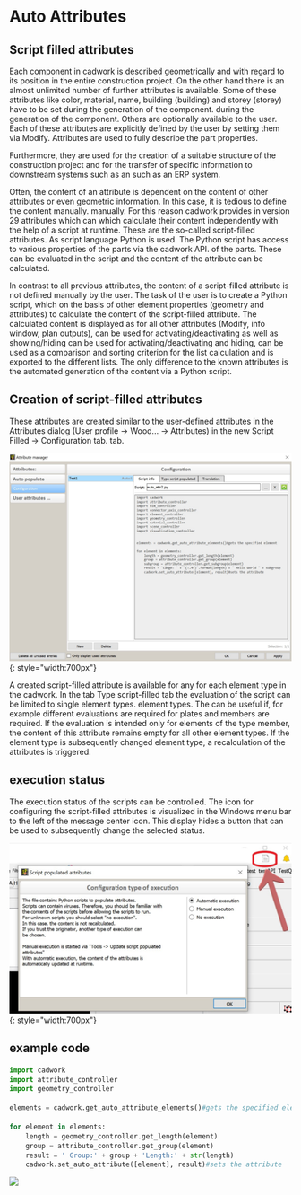 # Auto Attributes

## Script filled attributes
Each component in cadwork is described geometrically and with regard to its position in the 
entire construction project. On the other hand there is an almost unlimited number 
of further attributes is available. Some of these attributes like color, material, name, 
building (building) and storey (storey) have to be set during the generation of the component. 
during the generation of the component. Others are optionally available to the user. Each of these 
attributes are explicitly defined by the user by setting them via Modify.
Attributes are used to fully describe the part properties. 

Furthermore, they are used for the creation of a suitable structure of the construction project 
and for the transfer of specific information to downstream systems such as an 
such as an ERP system.

Often, the content of an attribute is dependent on the content of other attributes or even 
geometric information. In this case, it is tedious to define the content manually. 
manually. For this reason cadwork provides in version 29 attributes which can 
which calculate their content independently with the help of a script at runtime. 
These are the so-called script-filled attributes. As script language Python 
is used. The Python script has access to various properties of the parts via the cadwork API. 
of the parts. These can be evaluated in the script and the content of the attribute 
can be calculated.

In contrast to all previous attributes, the content of a script-filled 
attribute is not defined manually by the user. The task of the user is to create a 
Python script, which on the basis of other element properties (geometry and attributes) to calculate the content of the script-filled attribute. The 
calculated content is displayed as for all other attributes (Modify, 
info window, plan outputs), can be used for activating/deactivating as well as showing/hiding 
can be used for activating/deactivating and hiding, can be used as a comparison and sorting criterion for the 
list calculation and is exported to the different lists. 
The only difference to the known attributes is the automated generation of the 
content via a Python script.

## Creation of script-filled attributes
These attributes are created similar to the user-defined attributes in the Attributes dialog
(User profile -> Wood... -> Attributes) in the new Script Filled -> Configuration tab.
tab.

![Backup Text](img/auto.jpg "script-filled attributes"){: style="width:700px"}


A created script-filled attribute is available for any 
for each element type in the 
cadwork. In the tab Type 
script-filled tab the evaluation of the 
script can be limited to single element types. 
element types. The 
can be useful if, for example 
different evaluations are required for plates 
and members are required. If the 
evaluation is intended only for elements of the type member, the content of this 
attribute remains empty for all other element types. If the element type is subsequently changed 
element type, a recalculation of the attributes is triggered.

## execution status
The execution status of the scripts can be controlled.
The icon for configuring the script-filled attributes is visualized in the Windows menu bar to the left of the message center icon. This display hides a button that can be used to subsequently change the selected status. 

![Backup Text](img/auto_button.jpg "script-filled attributes settings"){: style="width:700px"}

## example code
```python
import cadwork
import attribute_controller
import geometry_controller

elements = cadwork.get_auto_attribute_elements()#gets the specified element

for element in elements:
    length = geometry_controller.get_length(element)
    group = attribute_controller.get_group(element)
    result = ' Group:' + group + 'Length:' + str(length)
    cadwork.set_auto_attribute([element], result)#sets the attribute
```

<noscript>
    <img src="https://analytics.cadwork.ca/ingress/e6b1702b-6224-4e93-94b7-9e4c2cd7ae06/pixel.gif">
</noscript>
<script defer src="https://analytics.cadwork.ca/ingress/e6b1702b-6224-4e93-94b7-9e4c2cd7ae06/script.js"></script>